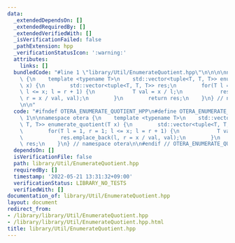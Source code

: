 ```yaml
---
data:
  _extendedDependsOn: []
  _extendedRequiredBy: []
  _extendedVerifiedWith: []
  _isVerificationFailed: false
  _pathExtension: hpp
  _verificationStatusIcon: ':warning:'
  attributes:
    links: []
  bundledCode: "#line 1 \"library/Util/EnumerateQuotient.hpp\"\n\n\n\nnamespace otera\
    \ {\n    template <typename T>\n    std::vector<tuple<T, T, T>> enumerate_quotient(T\
    \ x) {\n        std::vector<tuple<T, T, T>> res;\n        for(T l = 1, r = 1;\
    \ l <= x; l = r + 1) {\n            T val = x / l;\n            res.emplace_back(l,\
    \ r = x / val, val);\n        }\n        return res;\n    }\n} // namespace otera\n\
    \n\n"
  code: "#ifndef OTERA_ENUMERATE_QUOTIENT_HPP\n#define OTERA_ENUMERATE_QUOTIENT_HPP\
    \ 1\n\nnamespace otera {\n    template <typename T>\n    std::vector<tuple<T,\
    \ T, T>> enumerate_quotient(T x) {\n        std::vector<tuple<T, T, T>> res;\n\
    \        for(T l = 1, r = 1; l <= x; l = r + 1) {\n            T val = x / l;\n\
    \            res.emplace_back(l, r = x / val, val);\n        }\n        return\
    \ res;\n    }\n} // namespace otera\n\n#endif // OTERA_ENUMERATE_QUOTIENT_HPP"
  dependsOn: []
  isVerificationFile: false
  path: library/Util/EnumerateQuotient.hpp
  requiredBy: []
  timestamp: '2022-05-21 13:31:32+09:00'
  verificationStatus: LIBRARY_NO_TESTS
  verifiedWith: []
documentation_of: library/Util/EnumerateQuotient.hpp
layout: document
redirect_from:
- /library/library/Util/EnumerateQuotient.hpp
- /library/library/Util/EnumerateQuotient.hpp.html
title: library/Util/EnumerateQuotient.hpp
---
```

